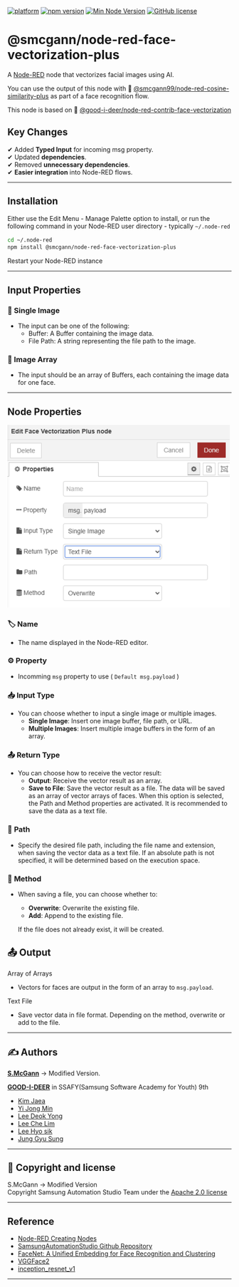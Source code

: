 [![platform](https://img.shields.io/badge/platform-Node--RED-red)](https://nodered.org)
[![npm version](https://img.shields.io/npm/v/@smcgann/node-red-face-vectorization-plus.svg)](https://www.npmjs.com/package/@smcgann/node-red-face-vectorization-plus)
[![Min Node Version](https://img.shields.io/node/v/@smcgann/node-red-face-vectorization-plus)](https://www.npmjs.com/package/@smcgann/node-red-annotate-image-plus)
[![GitHub license](https://img.shields.io/github/license/smcgann99/node-red-face-vectorization-plus)](https://github.com/smcgann99/node-red-face-vectorization-plus/blob/main/LICENSE)

# @smcgann/node-red-face-vectorization-plus

A <a href="http://nodered.org" target="_blank">Node-RED</a> node that vectorizes facial images using AI.

You can use the output of this node with 🔗 [@smcgann99/node-red-cosine-similarity-plus](https://www.npmjs.com/package/@smcgann/node-red-cosine-similarity-plus) 
 as part of a face recognition flow. 

This node is based on 🔗 [@good-i-deer/node-red-contrib-face-vectorization](https://www.npmjs.com/package/@good-i-deer/node-red-contrib-face-vectorization)

## **Key Changes**
 
✔ Added **Typed Input** for incoming msg property.   
✔ Updated **dependencies**.    
✔ Removed **unnecessary dependencies**.  
✔ **Easier integration** into Node-RED flows.

---
## **Installation**
Either use the Edit Menu - Manage Palette option to install, or run the following command in your Node-RED user directory - typically `~/.node-red`

``` bash
cd ~/.node-red
npm install @smcgann/node-red-face-vectorization-plus
```

Restart your Node-RED instance

---

## **Input Properties** 

### 👤 Single Image

- The input can be one of the following:
  - Buffer: A Buffer containing the image data.
  - File Path: A string representing the file path to the image.

### 👥 Image Array

 -  The input should be an array of Buffers, each containing the image data for one face.
---

## **Node Properties**  
<img width="500" alt="Properties" src="https://raw.githubusercontent.com/smcgann99/node-red-face-vectorization-plus/main/assets/config.png">

### 🏷️ **Name**  
- The name displayed in the Node-RED editor.  

### ⚙️ **Property**
- Incomming `msg` property to use ( `Default msg.payload` )

### 📥 **Input Type**

- You can choose whether to input a single image or multiple images.
  - **Single Image**: Insert one image buffer, file path, or URL.
  - **Multiple Images**: Insert multiple image buffers in the form of an array.

### 📤 **Return Type**

- You can choose how to receive the vector result:
  - **Output**: Receive the vector result as an array.
  - **Save to File**: Save the vector result as a file. The data will be saved as an array of vector arrays of faces. When this option is selected, the Path and Method properties are activated. It is recommended to save the data as a text file.

### 📂 **Path**

- Specify the desired file path, including the file name and extension, when saving the vector data as a text file. If an absolute path is not specified, it will be determined based on the execution space.

### 🔧 **Method**

- When saving a file, you can choose whether to:
  - **Overwrite**: Overwrite the existing file.
  - **Add**: Append to the existing file. 
  
  If the file does not already exist, it will be created.

## 📤 Output

Array of Arrays

- Vectors for faces are output in the form of an array to `msg.payload`.

Text File

- Save vector data in file format. Depending on the method, overwrite or add to the file.
<hr>



## ✍️ Authors
**[S.McGann](https://github.com/smcgann99)** → Modified Version.  

[**GOOD-I-DEER**](https://github.com/GOOD-I-DEER) in SSAFY(Samsung Software Academy for Youth) 9th

- [Kim Jaea](https://github.com/kimjaea)
- [Yi Jong Min](https://github.com/chickennight)
- [Lee Deok Yong](https://github.com/Gitgloo)
- [Lee Che Lim](https://github.com/leecr1215)
- [Lee Hyo sik](https://github.com/hy06ix)
- [Jung Gyu Sung](https://github.com/ramaking)
<hr>

## 📜 Copyright and license

S.McGann → Modified Version   
Copyright Samsung Automation Studio Team under the [Apache 2.0 license](https://www.apache.org/licenses/LICENSE-2.0)

<hr>

## Reference

- [Node-RED Creating Nodes](https://nodered.org/docs/creating-nodes/)
- [SamsungAutomationStudio Github Repository](https://github.com/Samsung/SamsungAutomationStudio)
- [FaceNet: A Unified Embedding for Face Recognition and Clustering](https://www.cv-foundation.org/openaccess/content_cvpr_2015/papers/Schroff_FaceNet_A_Unified_2015_CVPR_paper.pdf)
- [VGGFace2](https://paperswithcode.com/dataset/vggface2-1)
- [inception_resnet_v1](https://github.com/timesler/facenet-pytorch/blob/master/models/inception_resnet_v1.py)
<hr>
